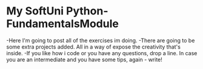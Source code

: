 # My SoftUni Python-FundamentalsModule

-Here I'm going to post all of the exercises
im doing.
-There are going to be some extra projects
added. All in a way of expose the creativity
that's inside.
-If you like how i code or you have any
questions, drop a line. In case you are 
an intermediate and you have some tips,
again - write!

